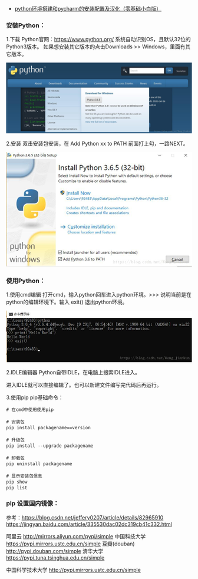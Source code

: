 * [python环境搭建和pycharm的安装配置及汉化（零基础小白版）](https://blog.csdn.net/ling_mochen/article/details/79314118)




### 安装Python：
1.下载
Python官网：https://www.python.org/
系统自动识别OS，且默认32位的Python3版本。
如果想安装其它版本的点击Downloads >> Windows，里面有其它版本。

![è¿éåå¾çæè¿°](readme/80.002-下载python.png) 

2.安装
双击安装包安装，在 Add Python xx to PATH 前面打上勾，一路NEXT。

![è¿éåå¾çæè¿°](readme/80.002-安装python.png) 

### 使用Python：

1.使用cmd编辑
打开cmd，输入python回车进入python环境。>>> 说明当前是在python的编辑环境下。输入 exit() 退出python环境。

![è¿éåå¾çæè¿°](readme/80.002-测试python.png) 


2.IDLE编辑器
Python自带IDLE，在电脑上搜索IDLE进入。


进入IDLE就可以直接编辑了。也可以新建文件编写完代码后再运行。


3.使用pip
pip基础命令：

```
# 在cmd中使用使用pip

# 安装包
pip install packagename==version

# 升级包
pip install --upgrade packagename

# 卸载包
pip uninstall packagename

# 显示安装包信息
pip show
pip list

```

### pip 设置国内镜像：

参考：https://blog.csdn.net/jeffery0207/article/details/82965910
https://jingyan.baidu.com/article/335530dac02dc319cb41c332.html

阿里云 http://mirrors.aliyun.com/pypi/simple
中国科技大学 https://pypi.mirrors.ustc.edu.cn/simple
豆瓣(douban) http://pypi.douban.com/simple
清华大学 https://pypi.tuna.tsinghua.edu.cn/simple

中国科学技术大学 http://pypi.mirrors.ustc.edu.cn/simple